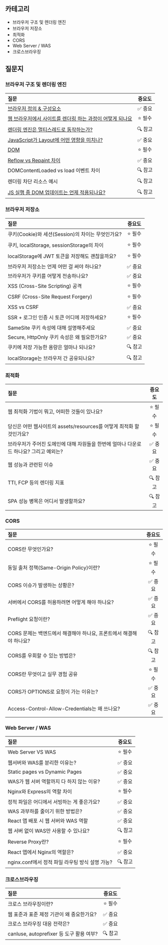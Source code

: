 ## 카테고리

- 브라우저 구조 및 렌더링 엔진
- 브라우저 저장소
- 최적화
- CORS
- Web Server / WAS
- 크로스브라우징

## 질문지

### 브라우저 구조 및 렌더링 엔진

| 질문                                                                                                                                                                                                                                                                                                                                                                                      |  중요도  |
| :---------------------------------------------------------------------------------------------------------------------------------------------------------------------------------------------------------------------------------------------------------------------------------------------------------------------------------------------------------------------------------------- | :------: |
| [브라우저 정의 & 구성요소](https://github.com/SeoYeonii/frontend-interview/tree/main/browser/browser-rendering#%EB%B8%8C%EB%9D%BC%EC%9A%B0%EC%A0%80-%EC%A0%95%EC%9D%98--%EA%B5%AC%EC%84%B1%EC%9A%94%EC%86%8C)                                                                                                                                                                             | ✅ 중요  |
| [웹 브라우저에서 사이트를 렌더링 하는 과정이 어떻게 되나요](https://github.com/SeoYeonii/frontend-interview/tree/main/browser/browser-rendering#%EC%9B%B9-%EB%B8%8C%EB%9D%BC%EC%9A%B0%EC%A0%B8%EC%97%90%EC%84%9C-%EC%82%AC%EC%9D%B4%ED%8A%B8%EB%A5%BC-%EB%A0%8C%EB%8D%94%EB%A7%81-%ED%95%98%EB%8A%94-%EA%B3%BC%EC%A0%95%EC%9D%B4-%EC%96%B4%EB%96%BB%EA%B2%8C-%EB%90%98%EB%82%98%EC%9A%94) | ⭐️ 필수 |
| [렌더링 엔진은 멀티스레드로 동작하는가?](https://github.com/SeoYeonii/frontend-interview/tree/main/browser/browser-rendering#%EB%A0%8C%EB%8D%94%EB%A7%81-%EC%97%94%EC%A7%84%EC%9D%80-%EB%A9%80%ED%8B%B0%EC%8A%A4%EB%A0%88%EB%93%9C%EB%A1%9C-%EB%8F%99%EC%9E%91%ED%95%98%EB%8A%94%EA%B0%80)                                                                                                | 🔍 참고  |
| [JavaScript가 Layout에 어떤 영향을 미치나?](https://github.com/SeoYeonii/frontend-interview/tree/main/browser/browser-rendering#javascript%EA%B0%80-layout%EC%97%90-%EC%96%B4%EB%96%A4-%EC%98%81%ED%96%A5%EC%9D%84-%EB%AF%B8%EC%B9%98%EB%82%98)                                                                                                                                           | ✅ 중요  |
| [DOM](https://github.com/SeoYeonii/frontend-interview/tree/main/browser/browser-rendering#dom)                                                                                                                                                                                                                                                                                            | ⭐️ 필수 |
| [Reflow vs Repaint 차이](https://github.com/SeoYeonii/frontend-interview/tree/main/browser/browser-rendering#reflow-vs-repaint-%EC%B0%A8%EC%9D%B4)                                                                                                                                                                                                                                        | ✅ 중요  |
| DOMContentLoaded vs load 이벤트 차이                                                                                                                                                                                                                                                                                                                                                      | 🔍 참고  |
| 렌더링 차단 리소스 예시                                                                                                                                                                                                                                                                                                                                                                   | 🔍 참고  |
| [JS 실행 중 DOM 업데이트는 언제 적용되나요?](https://github.com/SeoYeonii/frontend-interview/tree/main/browser/browser-rendering#js-%EC%8B%A4%ED%96%89-%EC%A4%91-dom-%EC%97%85%EB%8D%B0%EC%9D%B4%ED%8A%B8%EB%8A%94-%EC%96%B8%EC%A0%9C-%EC%A0%81%EC%9A%A9%EB%90%98%EB%82%98%EC%9A%94)                                                                                                      | 🔍 참고  |

### 브라우저 저장소

| 질문                                              |  중요도  |
| :------------------------------------------------ | :------: |
| 쿠키(Cookie)와 세션(Session)의 차이는 무엇인가요? | ⭐️ 필수 |
| 쿠키, localStorage, sessionStorage의 차이         | ⭐️ 필수 |
| localStorage에 JWT 토큰을 저장해도 괜찮을까요?    | ⭐️ 필수 |
| 브라우저 저장소는 언제 어떤 걸 써야 하나요?       | ✅ 중요  |
| 브라우저가 쿠키를 어떻게 전송하나요?              | ✅ 중요  |
| XSS (Cross-Site Scripting) 공격                   | ⭐️ 필수 |
| CSRF (Cross-Site Request Forgery)                 | ⭐️ 필수 |
| XSS vs CSRF                                       | ✅ 중요  |
| SSR + 로그인 인증 시 토큰 어디에 저장하세요?      | ⭐️ 필수 |
| SameSite 쿠키 속성에 대해 설명해주세요            | ✅ 중요  |
| Secure, HttpOnly 쿠키 속성은 왜 필요한가요?       | ✅ 중요  |
| 쿠키에 저장 가능한 용량은 얼마나 되나요?          | 🔍 참고  |
| localStorage는 브라우저 간 공유되나요?            | 🔍 참고  |

### 최적화

| 질문                                                                                   |  중요도  |
| :------------------------------------------------------------------------------------- | :------: |
| 웹 최적화 기법이 뭐고, 어떠한 것들이 있나요?                                           | ⭐️ 필수 |
| 당신은 어떤 웹사이트의 assets/resources를 어떻게 최적화 할것인가요?                    | ⭐️ 필수 |
| 브라우저가 주어진 도메인에 대해 자원들을 한번에 얼마나 다운로드 하나요? 그리고 예외는? | ✅ 중요  |
| 웹 성능과 관련된 이슈                                                                  | ✅ 중요  |
| TTI, FCP 등의 렌더링 지표                                                              | 🔍 참고  |
| SPA 성능 병목은 어디서 발생할까요?                                                     | 🔍 참고  |

### CORS

| 질문                                                                |  중요도  |
| :------------------------------------------------------------------ | :------: |
| CORS란 무엇인가요?                                                  | ⭐️ 필수 |
| 동일 출처 정책(Same-Origin Policy)이란?                             | ⭐️ 필수 |
| CORS 이슈가 발생하는 상황은?                                        | ✅ 중요  |
| 서버에서 CORS를 허용하려면 어떻게 해야 하나요?                      | ✅ 중요  |
| Preflight 요청이란?                                                 | ✅ 중요  |
| CORS 문제는 백엔드에서 해결해야 하나요, 프론트에서 해결해야 하나요? | 🔍 참고  |
| CORS를 우회할 수 있는 방법은?                                       | 🔍 참고  |
| CORS란 무엇이고 실무 경험 공유                                      | ⭐️ 필수 |
| CORS가 OPTIONS로 요청이 가는 이유는?                                | ✅ 중요  |
| Access-Control-Allow-Credentials는 왜 쓰나요?                       | ✅ 중요  |

### Web Server / WAS

| 질문                                            |  중요도  |
| :---------------------------------------------- | :------: |
| Web Server VS WAS                               | ⭐️ 필수 |
| 웹서버와 WAS를 분리한 이유는?                   | ✅ 중요  |
| Static pages vs Dynamic Pages                   | ✅ 중요  |
| WAS가 웹 서버 역할까지 다 하지 않는 이유?       | ✅ 중요  |
| Nginx와 Express의 역할 차이                     | ⭐️ 필수 |
| 정적 파일은 어디에서 서빙하는 게 좋은가요?      | ✅ 중요  |
| WAS 과부하를 줄이기 위한 방법은?                | ✅ 중요  |
| React 앱 배포 시 웹 서버와 WAS 역할             | ✅ 중요  |
| 웹 서버 없이 WAS만 사용할 수 있나요?            | 🔍 참고  |
| Reverse Proxy란?                                | ⭐️ 필수 |
| React 앱에서 Nginx의 역할은?                    | ✅ 중요  |
| nginx.conf에서 정적 파일 라우팅 방식 설명 가능? | 🔍 참고  |

### 크로스브라우징

| 질문                                      |  중요도  |
| :---------------------------------------- | :------: |
| 크로스 브라우징이란?                      | ⭐️ 필수 |
| 웹 표준과 표준 제정 기관이 왜 중요한가요? | ✅ 중요  |
| 크로스 브라우징 대응 전략은?              | ✅ 중요  |
| canIuse, autoprefixer 등 도구 활용 여부?  | 🔍 참고  |
